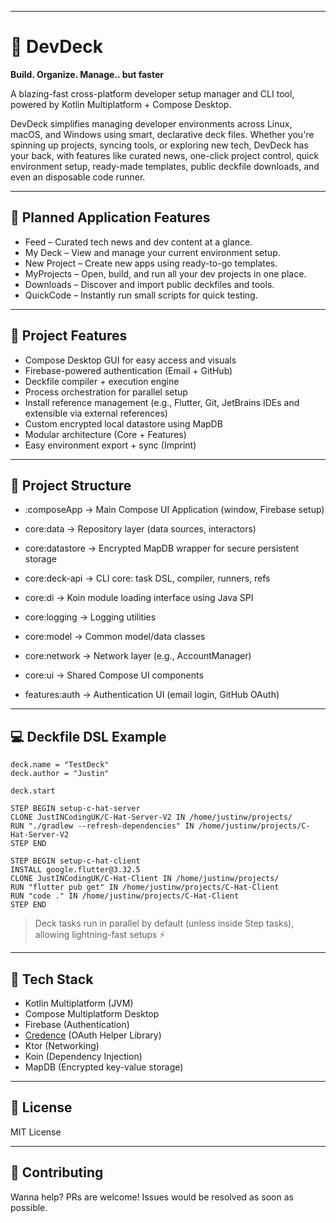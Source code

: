 
---

# 🚀 DevDeck

**Build. Organize. Manage.. but faster**

A blazing-fast cross-platform developer setup manager and CLI tool, powered by Kotlin Multiplatform + Compose Desktop.

DevDeck simplifies managing developer environments across Linux, macOS, and Windows using smart, declarative deck files. Whether you're spinning up projects, syncing tools, or exploring new tech, DevDeck has your back, with features like curated news, one-click project control, quick environment setup, ready-made templates, public deckfile downloads, and even an disposable code runner.

---

## 📃 Planned Application Features
* Feed – Curated tech news and dev content at a glance.
* My Deck – View and manage your current environment setup.
* New Project – Create new apps using ready-to-go templates.
* MyProjects – Open, build, and run all your dev projects in one place.
* Downloads – Discover and import public deckfiles and tools.
* QuickCode – Instantly run small scripts for quick testing.

---

## 🌟 Project Features

* Compose Desktop GUI for easy access and visuals
* Firebase-powered authentication (Email + GitHub)
* Deckfile compiler + execution engine
* Process orchestration for parallel setup
* Install reference management (e.g., Flutter, Git, JetBrains IDEs and extensible via external references)
* Custom encrypted local datastore using MapDB
* Modular architecture (Core + Features)
* Easy environment export + sync (Imprint)

---

## 🧠 Project Structure

* :composeApp -> Main Compose UI Application (window, Firebase setup)

* core:data -> Repository layer (data sources, interactors)
* core:datastore -> Encrypted MapDB wrapper for secure persistent storage
* core:deck-api -> CLI core: task DSL, compiler, runners, refs
* core:di -> Koin module loading interface using Java SPI
* core:logging -> Logging utilities
* core:model -> Common model/data classes
* core:network -> Network layer (e.g., AccountManager)
* core:ui -> Shared Compose UI components

* features:auth -> Authentication UI (email login, GitHub OAuth)

---

## 💻 Deckfile DSL Example
```
deck.name = "TestDeck"
deck.author = "Justin"

deck.start

STEP BEGIN setup-c-hat-server
CLONE JustINCodingUK/C-Hat-Server-V2 IN /home/justinw/projects/
RUN "./gradlew --refresh-dependencies" IN /home/justinw/projects/C-Hat-Server-V2
STEP END

STEP BEGIN setup-c-hat-client
INSTALL google.flutter@3.32.5
CLONE JustINCodingUK/C-Hat-Client IN /home/justinw/projects/
RUN "flutter pub get" IN /home/justinw/projects/C-Hat-Client
RUN "code ." IN /home/justinw/projects/C-Hat-Client
STEP END
```

> Deck tasks run in parallel by default (unless inside Step tasks), allowing lightning-fast setups ⚡

---

## 🧪 Tech Stack

* Kotlin Multiplatform (JVM)
* Compose Multiplatform Desktop
* Firebase (Authentication)
* [Credence](https://github.com/JustINCodingUK/Credence) (OAuth Helper Library)
* Ktor (Networking)
* Koin (Dependency Injection)
* MapDB (Encrypted key-value storage)

---


## 📝 License

MIT License

---

## 🤝 Contributing

Wanna help? PRs are welcome!
Issues would be resolved as soon as possible.